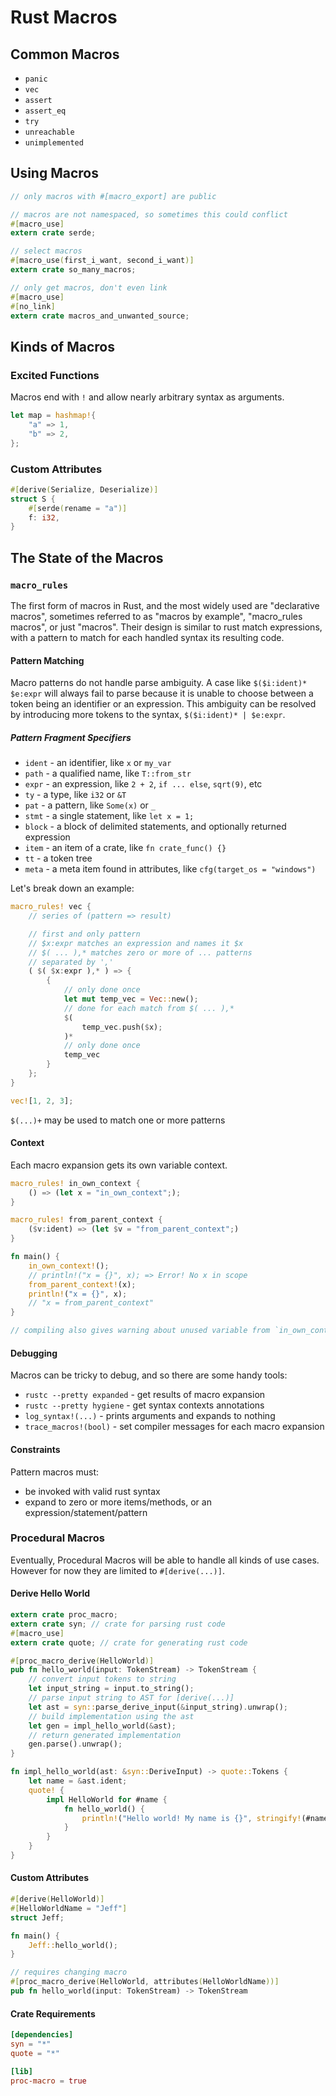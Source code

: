 # Rust Macros

## Common Macros

- `panic`
- `vec`
- `assert`
- `assert_eq`
- `try`
- `unreachable`
- `unimplemented`

## Using Macros

```rust
// only macros with #[macro_export] are public

// macros are not namespaced, so sometimes this could conflict
#[macro_use]
extern crate serde;

// select macros
#[macro_use(first_i_want, second_i_want)]
extern crate so_many_macros;

// only get macros, don't even link
#[macro_use]
#[no_link]
extern crate macros_and_unwanted_source;
```

## Kinds of Macros

### Excited Functions

Macros end with `!` and allow nearly arbitrary syntax as arguments.

```rust
let map = hashmap!{
    "a" => 1,
    "b" => 2,
};
```

### Custom Attributes

```rust
#[derive(Serialize, Deserialize)]
struct S {
    #[serde(rename = "a")]
    f: i32,
}
```

## The State of the Macros

### `macro_rules`

The first form of macros in Rust, and the most widely used are "declarative macros", sometimes referred to as "macros by example", "macro_rules macros", or just "macros". Their design is similar to rust match expressions, with a pattern to match for each handled syntax its resulting code.

#### Pattern Matching

Macro patterns do not handle parse ambiguity. A case like `$($i:ident)* $e:expr` will always fail to parse because it is unable to choose between a token being an identifier or an expression. This ambiguity can be resolved by introducing more tokens to the syntax, `$($i:ident)* | $e:expr`.

##### Pattern Fragment Specifiers

- `ident` - an identifier, like `x` or `my_var`
- `path` - a qualified name, like `T::from_str`
- `expr` - an expression, like `2 + 2`, `if ... else`, `sqrt(9)`, etc
- `ty` - a type, like `i32` or `&T`
- `pat` - a pattern, like `Some(x)` or `_`
- `stmt` - a single statement, like `let x = 1;`
- `block` - a block of delimited statements, and optionally returned expression
- `item` - an item of a crate, like `fn crate_func() {}`
- `tt` - a token tree
- `meta` - a meta item found in attributes, like `cfg(target_os = "windows")`

Let's break down an example:

```rust
macro_rules! vec {
    // series of (pattern => result)

    // first and only pattern
    // $x:expr matches an expression and names it $x
    // $( ... ),* matches zero or more of ... patterns
    // separated by ','
    ( $( $x:expr ),* ) => {
        {
            // only done once
            let mut temp_vec = Vec::new();
            // done for each match from $( ... ),*
            $(
                temp_vec.push($x);
            )*
            // only done once
            temp_vec
        }
    };
}

vec![1, 2, 3];
```

`$(...)+` may be used to match one or more patterns

#### Context

Each macro expansion gets its own variable context.

```rust
macro_rules! in_own_context {
    () => (let x = "in_own_context";);
}

macro_rules! from_parent_context {
    ($v:ident) => (let $v = "from_parent_context";)
}

fn main() {
    in_own_context!();
    // println!("x = {}", x); => Error! No x in scope
    from_parent_context!(x);
    println!("x = {}", x);
    // "x = from_parent_context"
}

// compiling also gives warning about unused variable from `in_own_context`
```

#### Debugging

Macros can be tricky to debug, and so there are some handy tools:

- `rustc --pretty expanded` - get results of macro expansion
- `rustc --pretty hygiene` - get syntax contexts annotations
- `log_syntax!(...)` - prints arguments and expands to nothing
- `trace_macros!(bool)` - set compiler messages for each macro expansion

#### Constraints

Pattern macros must:

- be invoked with valid rust syntax
- expand to zero or more items/methods, or an expression/statement/pattern

### Procedural Macros

Eventually, Procedural Macros will be able to handle all kinds of use cases. However for now they are limited to `#[derive(...)]`.

#### Derive Hello World

```rust
extern crate proc_macro;
extern crate syn; // crate for parsing rust code
#[macro_use]
extern crate quote; // crate for generating rust code

#[proc_macro_derive(HelloWorld)]
pub fn hello_world(input: TokenStream) -> TokenStream {
    // convert input tokens to string
    let input_string = input.to_string();
    // parse input string to AST for [derive(...)]
    let ast = syn::parse_derive_input(&input_string).unwrap();
    // build implementation using the ast
    let gen = impl_hello_world(&ast);
    // return generated implementation
    gen.parse().unwrap();
}

fn impl_hello_world(ast: &syn::DeriveInput) -> quote::Tokens {
    let name = &ast.ident;
    quote! {
        impl HelloWorld for #name {
            fn hello_world() {
                println!("Hello world! My name is {}", stringify!(#name));
            }
        }
    }
}
```

#### Custom Attributes

```rust
#[derive(HelloWorld)]
#[HelloWorldName = "Jeff"]
struct Jeff;

fn main() {
    Jeff::hello_world();
}

// requires changing macro
#[proc_macro_derive(HelloWorld, attributes(HelloWorldName))]
pub fn hello_world(input: TokenStream) -> TokenStream
```

#### Crate Requirements

```toml
[dependencies]
syn = "*"
quote = "*"

[lib]
proc-macro = true
```